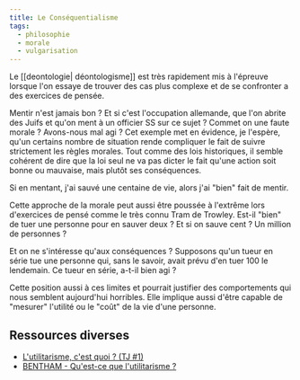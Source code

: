 ```yaml
---
title: Le Conséquentialisme
tags:
  - philosophie
  - morale
  - vulgarisation
---
```


Le [[deontologie| déontologisme]] est très rapidement mis à l'épreuve lorsque l'on essaye de trouver des cas plus complexe et de se confronter a des exercices de pensée.

Mentir n'est jamais bon ? Et si c'est l'occupation allemande, que l'on abrite des Juifs et qu'on ment à un officier SS sur ce sujet ? Commet on une faute morale ? Avons-nous mal agi ? Cet exemple met en évidence, je l'espère, qu'un certains nombre de situation rende compliquer le fait de suivre strictement les règles morales. Tout comme des lois historiques, il semble cohérent de dire que la loi seul ne va pas dicter le fait qu'une action soit bonne ou mauvaise, mais plutôt ses conséquences.

Si en mentant, j'ai sauvé une centaine de vie, alors j'ai "bien" fait de mentir.

Cette approche de la morale peut aussi être poussée à l'extrême lors d'exercices de pensé comme le très connu Tram de Trowley. Est-il "bien" de tuer une personne pour en sauver deux ? Et si on sauve cent ? Un million de personnes ?

Et on ne s'intéresse qu'aux conséquences ? Supposons qu'un tueur en série tue une personne qui, sans le savoir, avait prévu d'en tuer 100 le lendemain. Ce tueur en série, a-t-il bien agi ?

Cette position aussi à ces limites et pourrait justifier des comportements qui nous semblent aujourd'hui horribles. Elle implique aussi d'être capable de "mesurer" l'utilité ou le "coût" de la vie d'une personne.

## Ressources diverses

- [L'utilitarisme, c'est quoi ? (TJ #1)](https://www.youtube.com/watch?v=XRk2VeL0icU)
- [BENTHAM - Qu'est-ce que l'utilitarisme ?](https://www.youtube.com/watch?v=mvamwoVi1KE)
